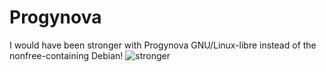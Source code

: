 # Progynova
I would have been stronger with Progynova GNU/Linux-libre instead of the nonfree-containing Debian!
![stronger](https://cdn.jsdelivr.net/gh/MalenaMorgensen/Image-Hosting-Service/img/kneeEstradiol.png)